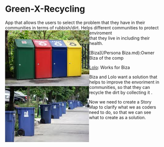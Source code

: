 # Green-X-Recycling

App that allows the users to select the problem that they have in their communities in terms of rubbish/dirt.
<img align="left" padding=10px src="./images/images (1).jpg">
Helps different communities to protect enviroment<br> that they live in including their health.
<img align="left" padding=10px src="./images/images.jpg">
* [Biza](/Persona Biza.md):Owner Biza of the comp

* [Lolo](/Persona_Lolo.md): Works for Biza

Biza and Lolo want a solution that helps to improve the envoriment in communities, so that they can recycle the dirt by collecting it .

Now we need to create a Story Map to clarify what we as coders need to do, so that we can see what to create as a solution.
